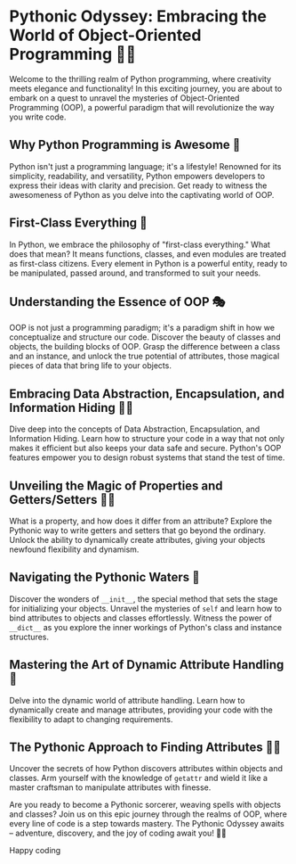 # Pythonic Odyssey: Embracing the World of Object-Oriented Programming 🐍✨

Welcome to the thrilling realm of Python programming, where creativity meets elegance and functionality! In this exciting journey, you are about to embark on a quest to unravel the mysteries of Object-Oriented Programming (OOP), a powerful paradigm that will revolutionize the way you write code.

## Why Python Programming is Awesome 🚀

Python isn't just a programming language; it's a lifestyle! Renowned for its simplicity, readability, and versatility, Python empowers developers to express their ideas with clarity and precision. Get ready to witness the awesomeness of Python as you delve into the captivating world of OOP.

## First-Class Everything 🌟

In Python, we embrace the philosophy of "first-class everything." What does that mean? It means functions, classes, and even modules are treated as first-class citizens. Every element in Python is a powerful entity, ready to be manipulated, passed around, and transformed to suit your needs.

## Understanding the Essence of OOP 🎭

OOP is not just a programming paradigm; it's a paradigm shift in how we conceptualize and structure our code. Discover the beauty of classes and objects, the building blocks of OOP. Grasp the difference between a class and an instance, and unlock the true potential of attributes, those magical pieces of data that bring life to your objects.

## Embracing Data Abstraction, Encapsulation, and Information Hiding 🕵️‍♂️

Dive deep into the concepts of Data Abstraction, Encapsulation, and Information Hiding. Learn how to structure your code in a way that not only makes it efficient but also keeps your data safe and secure. Python's OOP features empower you to design robust systems that stand the test of time.

## Unveiling the Magic of Properties and Getters/Setters 🧙‍♂️

What is a property, and how does it differ from an attribute? Explore the Pythonic way to write getters and setters that go beyond the ordinary. Unlock the ability to dynamically create attributes, giving your objects newfound flexibility and dynamism.

## Navigating the Pythonic Waters 🌊

Discover the wonders of `__init__`, the special method that sets the stage for initializing your objects. Unravel the mysteries of `self` and learn how to bind attributes to objects and classes effortlessly. Witness the power of `__dict__` as you explore the inner workings of Python's class and instance structures.

## Mastering the Art of Dynamic Attribute Handling 🎨

Delve into the dynamic world of attribute handling. Learn how to dynamically create and manage attributes, providing your code with the flexibility to adapt to changing requirements.

## The Pythonic Approach to Finding Attributes 🕵️‍♀️

Uncover the secrets of how Python discovers attributes within objects and classes. Arm yourself with the knowledge of `getattr` and wield it like a master craftsman to manipulate attributes with finesse.

Are you ready to become a Pythonic sorcerer, weaving spells with objects and classes? Join us on this epic journey through the realms of OOP, where every line of code is a step towards mastery. The Pythonic Odyssey awaits – adventure, discovery, and the joy of coding await you! 🚀🐍

Happy coding
